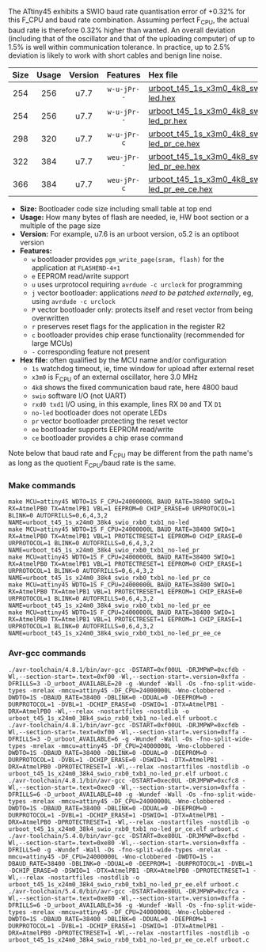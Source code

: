 The ATtiny45 exhibits a SWIO baud rate quantisation error of +0.32% for this F_CPU and baud rate combination. Assuming perfect F<sub>CPU</sub>, the actual baud rate is therefore 0.32% higher than wanted. An overall deviation (including that of the oscillator and that of the uploading computer) of up to 1.5% is well within communication tolerance. In practice, up to 2.5% deviation is likely to work with short cables and benign line noise.

|Size|Usage|Version|Features|Hex file|
|:-:|:-:|:-:|:-:|:--|
|254|256|u7.7|`w-u-jPr--`|[urboot_t45_1s_x3m0_4k8_swio_rxb0_txb1_no-led.hex](https://raw.githubusercontent.com/stefanrueger/urboot.hex/main/mcus/attiny45/watchdog_1_s/external_oscillator_x/%2B3m000000_hz/%2B%2B%2B4k8_baud/swio_rxb0_txb1/no-led/urboot_t45_1s_x3m0_4k8_swio_rxb0_txb1_no-led.hex)|
|254|256|u7.7|`w-u-jPr--`|[urboot_t45_1s_x3m0_4k8_swio_rxb0_txb1_no-led_pr.hex](https://raw.githubusercontent.com/stefanrueger/urboot.hex/main/mcus/attiny45/watchdog_1_s/external_oscillator_x/%2B3m000000_hz/%2B%2B%2B4k8_baud/swio_rxb0_txb1/no-led/urboot_t45_1s_x3m0_4k8_swio_rxb0_txb1_no-led_pr.hex)|
|298|320|u7.7|`w-u-jPr-c`|[urboot_t45_1s_x3m0_4k8_swio_rxb0_txb1_no-led_pr_ce.hex](https://raw.githubusercontent.com/stefanrueger/urboot.hex/main/mcus/attiny45/watchdog_1_s/external_oscillator_x/%2B3m000000_hz/%2B%2B%2B4k8_baud/swio_rxb0_txb1/no-led/urboot_t45_1s_x3m0_4k8_swio_rxb0_txb1_no-led_pr_ce.hex)|
|322|384|u7.7|`weu-jPr--`|[urboot_t45_1s_x3m0_4k8_swio_rxb0_txb1_no-led_pr_ee.hex](https://raw.githubusercontent.com/stefanrueger/urboot.hex/main/mcus/attiny45/watchdog_1_s/external_oscillator_x/%2B3m000000_hz/%2B%2B%2B4k8_baud/swio_rxb0_txb1/no-led/urboot_t45_1s_x3m0_4k8_swio_rxb0_txb1_no-led_pr_ee.hex)|
|366|384|u7.7|`weu-jPr-c`|[urboot_t45_1s_x3m0_4k8_swio_rxb0_txb1_no-led_pr_ee_ce.hex](https://raw.githubusercontent.com/stefanrueger/urboot.hex/main/mcus/attiny45/watchdog_1_s/external_oscillator_x/%2B3m000000_hz/%2B%2B%2B4k8_baud/swio_rxb0_txb1/no-led/urboot_t45_1s_x3m0_4k8_swio_rxb0_txb1_no-led_pr_ee_ce.hex)|

- **Size:** Bootloader code size including small table at top end
- **Usage:** How many bytes of flash are needed, ie, HW boot section or a multiple of the page size
- **Version:** For example, u7.6 is an urboot version, o5.2 is an optiboot version
- **Features:**
  + `w` bootloader provides `pgm_write_page(sram, flash)` for the application at `FLASHEND-4+1`
  + `e` EEPROM read/write support
  + `u` uses urprotocol requiring `avrdude -c urclock` for programming
  + `j` vector bootloader: applications *need to be patched externally*, eg, using `avrdude -c urclock`
  + `P` vector bootloader only: protects itself and reset vector from being overwritten
  + `r` preserves reset flags for the application in the register R2
  + `c` bootloader provides chip erase functionality (recommended for large MCUs)
  + `-` corresponding feature not present
- **Hex file:** often qualified by the MCU name and/or configuration
  + `1s` watchdog timeout, ie, time window for upload after external reset
  + `x3m0` is F<sub>CPU</sub> of an external oscillator, here 3.0 MHz
  + `4k8` shows the fixed communication baud rate, here 4800 baud
  + `swio` software I/O (not UART)
  + `rxd0 txd1` I/O using, in this example, lines RX `D0` and TX `D1`
  + `no-led` bootloader does not operate LEDs
  + `pr` vector bootloader protecting the reset vector
  + `ee` bootloader supports EEPROM read/write
  + `ce` bootloader provides a chip erase command


Note below that baud rate and F<sub>CPU</sub> may be different from the path name's as long as the quotient F<sub>CPU</sub>/baud rate is the same.

### Make commands
```
make MCU=attiny45 WDTO=1S F_CPU=24000000L BAUD_RATE=38400 SWIO=1 RX=AtmelPB0 TX=AtmelPB1 VBL=1 EEPROM=0 CHIP_ERASE=0 URPROTOCOL=1 BLINK=0 AUTOFRILLS=0,6,4,3,2 NAME=urboot_t45_1s_x24m0_38k4_swio_rxb0_txb1_no-led
make MCU=attiny45 WDTO=1S F_CPU=24000000L BAUD_RATE=38400 SWIO=1 RX=AtmelPB0 TX=AtmelPB1 VBL=1 PROTECTRESET=1 EEPROM=0 CHIP_ERASE=0 URPROTOCOL=1 BLINK=0 AUTOFRILLS=0,6,4,3,2 NAME=urboot_t45_1s_x24m0_38k4_swio_rxb0_txb1_no-led_pr
make MCU=attiny45 WDTO=1S F_CPU=24000000L BAUD_RATE=38400 SWIO=1 RX=AtmelPB0 TX=AtmelPB1 VBL=1 PROTECTRESET=1 EEPROM=0 CHIP_ERASE=1 URPROTOCOL=1 BLINK=0 AUTOFRILLS=0,6,4,3,2 NAME=urboot_t45_1s_x24m0_38k4_swio_rxb0_txb1_no-led_pr_ce
make MCU=attiny45 WDTO=1S F_CPU=24000000L BAUD_RATE=38400 SWIO=1 RX=AtmelPB0 TX=AtmelPB1 VBL=1 PROTECTRESET=1 EEPROM=1 CHIP_ERASE=0 URPROTOCOL=1 BLINK=0 AUTOFRILLS=0,6,4,3,2 NAME=urboot_t45_1s_x24m0_38k4_swio_rxb0_txb1_no-led_pr_ee
make MCU=attiny45 WDTO=1S F_CPU=24000000L BAUD_RATE=38400 SWIO=1 RX=AtmelPB0 TX=AtmelPB1 VBL=1 PROTECTRESET=1 EEPROM=1 CHIP_ERASE=1 URPROTOCOL=1 BLINK=0 AUTOFRILLS=0,6,4,3,2 NAME=urboot_t45_1s_x24m0_38k4_swio_rxb0_txb1_no-led_pr_ee_ce
```

### Avr-gcc commands
```
./avr-toolchain/4.8.1/bin/avr-gcc -DSTART=0xf00UL -DRJMPWP=0xcfdb -Wl,--section-start=.text=0xf00 -Wl,--section-start=.version=0xffa -DFRILLS=3 -D_urboot_AVAILABLE=20 -g -Wundef -Wall -Os -fno-split-wide-types -mrelax -mmcu=attiny45 -DF_CPU=24000000L -Wno-clobbered -DWDTO=1S -DBAUD_RATE=38400 -DBLINK=0 -DDUAL=0 -DEEPROM=0 -DURPROTOCOL=1 -DVBL=1 -DCHIP_ERASE=0 -DSWIO=1 -DTX=AtmelPB1 -DRX=AtmelPB0 -Wl,--relax -nostartfiles -nostdlib -o urboot_t45_1s_x24m0_38k4_swio_rxb0_txb1_no-led.elf urboot.c
./avr-toolchain/4.8.1/bin/avr-gcc -DSTART=0xf00UL -DRJMPWP=0xcfdb -Wl,--section-start=.text=0xf00 -Wl,--section-start=.version=0xffa -DFRILLS=3 -D_urboot_AVAILABLE=6 -g -Wundef -Wall -Os -fno-split-wide-types -mrelax -mmcu=attiny45 -DF_CPU=24000000L -Wno-clobbered -DWDTO=1S -DBAUD_RATE=38400 -DBLINK=0 -DDUAL=0 -DEEPROM=0 -DURPROTOCOL=1 -DVBL=1 -DCHIP_ERASE=0 -DSWIO=1 -DTX=AtmelPB1 -DRX=AtmelPB0 -DPROTECTRESET=1 -Wl,--relax -nostartfiles -nostdlib -o urboot_t45_1s_x24m0_38k4_swio_rxb0_txb1_no-led_pr.elf urboot.c
./avr-toolchain/4.8.1/bin/avr-gcc -DSTART=0xec0UL -DRJMPWP=0xcfc8 -Wl,--section-start=.text=0xec0 -Wl,--section-start=.version=0xffa -DFRILLS=6 -D_urboot_AVAILABLE=40 -g -Wundef -Wall -Os -fno-split-wide-types -mrelax -mmcu=attiny45 -DF_CPU=24000000L -Wno-clobbered -DWDTO=1S -DBAUD_RATE=38400 -DBLINK=0 -DDUAL=0 -DEEPROM=0 -DURPROTOCOL=1 -DVBL=1 -DCHIP_ERASE=1 -DSWIO=1 -DTX=AtmelPB1 -DRX=AtmelPB0 -DPROTECTRESET=1 -Wl,--relax -nostartfiles -nostdlib -o urboot_t45_1s_x24m0_38k4_swio_rxb0_txb1_no-led_pr_ce.elf urboot.c
./avr-toolchain/5.4.0/bin/avr-gcc -DSTART=0xe80UL -DRJMPWP=0xcfbd -Wl,--section-start=.text=0xe80 -Wl,--section-start=.version=0xffa -DFRILLS=0 -g -Wundef -Wall -Os -fno-split-wide-types -mrelax -mmcu=attiny45 -DF_CPU=24000000L -Wno-clobbered -DWDTO=1S -DBAUD_RATE=38400 -DBLINK=0 -DDUAL=0 -DEEPROM=1 -DURPROTOCOL=1 -DVBL=1 -DCHIP_ERASE=0 -DSWIO=1 -DTX=AtmelPB1 -DRX=AtmelPB0 -DPROTECTRESET=1 -Wl,--relax -nostartfiles -nostdlib -o urboot_t45_1s_x24m0_38k4_swio_rxb0_txb1_no-led_pr_ee.elf urboot.c
./avr-toolchain/5.4.0/bin/avr-gcc -DSTART=0xe80UL -DRJMPWP=0xcfca -Wl,--section-start=.text=0xe80 -Wl,--section-start=.version=0xffa -DFRILLS=6 -D_urboot_AVAILABLE=36 -g -Wundef -Wall -Os -fno-split-wide-types -mrelax -mmcu=attiny45 -DF_CPU=24000000L -Wno-clobbered -DWDTO=1S -DBAUD_RATE=38400 -DBLINK=0 -DDUAL=0 -DEEPROM=1 -DURPROTOCOL=1 -DVBL=1 -DCHIP_ERASE=1 -DSWIO=1 -DTX=AtmelPB1 -DRX=AtmelPB0 -DPROTECTRESET=1 -Wl,--relax -nostartfiles -nostdlib -o urboot_t45_1s_x24m0_38k4_swio_rxb0_txb1_no-led_pr_ee_ce.elf urboot.c
```

